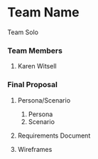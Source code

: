 # Team Name
Team Solo

### Team Members
1. Karen Witsell

### Final Proposal
1. Persona/Scenario
    1. Persona
    2. Scenario
2. Requirements Document

3. Wireframes






